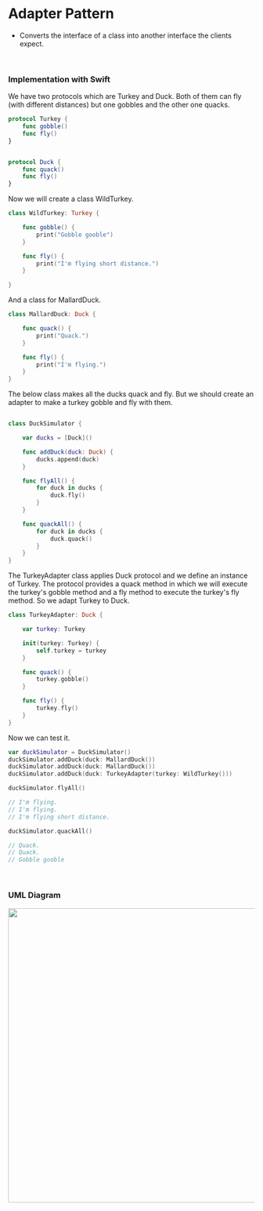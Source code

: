 # Adapter Pattern

- Converts the interface of a class into another interface the clients expect.


<br>

### Implementation with Swift

We have two protocols which are Turkey and Duck. Both of them can fly (with different distances) but one gobbles and the other one quacks.


```swift
protocol Turkey {
    func gobble()
    func fly()
}


protocol Duck {
    func quack()
    func fly()
}
```

Now we will create a class WildTurkey.

```swift
class WildTurkey: Turkey {

    func gobble() {
        print("Gobble gooble")
    }

    func fly() {
        print("I'm flying short distance.")
    }

}
```

And a class for MallardDuck.


```swift
class MallardDuck: Duck {

    func quack() {
        print("Quack.")
    }

    func fly() {
        print("I'm flying.")
    }
}
```

The below class makes all the ducks quack and fly. But we should create an adapter to make a turkey gobble and fly with them.

```swift

class DuckSimulator {

    var ducks = [Duck]()

    func addDuck(duck: Duck) {
        ducks.append(duck)
    }

    func flyAll() {
        for duck in ducks {
            duck.fly()
        }
    }

    func quackAll() {
        for duck in ducks {
            duck.quack()
        }
    }
}

```

The TurkeyAdapter class applies Duck protocol and we define an instance of Turkey. The protocol provides a quack method in which we will execute the turkey's gobble method and a fly method to execute the turkey's fly method. So we adapt Turkey to Duck.

```swift
class TurkeyAdapter: Duck {

    var turkey: Turkey

    init(turkey: Turkey) {
        self.turkey = turkey
    }

    func quack() {
        turkey.gobble()
    }

    func fly() {
        turkey.fly()
    }
}
```

Now we can test it.

```swift
var duckSimulator = DuckSimulator()
duckSimulator.addDuck(duck: MallardDuck())
duckSimulator.addDuck(duck: MallardDuck())
duckSimulator.addDuck(duck: TurkeyAdapter(turkey: WildTurkey()))

duckSimulator.flyAll()

// I'm flying.
// I'm flying.
// I'm flying short distance.

duckSimulator.quackAll()

// Quack.
// Quack.
// Gobble gooble
```

<br>

### UML Diagram

<img src="https://tva1.sinaimg.cn/large/008i3skNgy1gyzm7prsdwj31j20u0myd.jpg" width="600" />

